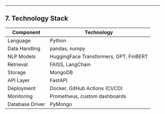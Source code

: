 ---

## 7. Technology Stack

| Component           | Technology                            |
|---------------------|----------------------------------------|
| Language            | Python                                 |
| Data Handling       | pandas, numpy                          |
| NLP Models          | HuggingFace Transformers, GPT, FinBERT |
| Retrieval           | FAISS, LangChain                       |
| Storage             | MongoDB                                |
| API Layer           | FastAPI                                |
| Deployment          | Docker, GitHub Actions (CI/CD)         |
| Monitoring          | Prometheus, custom dashboards          |
| Database Driver     | PyMongo                                |